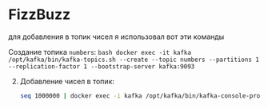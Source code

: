 # FizzBuzz

для добавления в топик чисел я использовал вот эти команды 


Создание топика `numbers`:
    ```bash
    docker exec -it kafka /opt/kafka/bin/kafka-topics.sh --create --topic numbers --partitions 1 --replication-factor 1 --bootstrap-server kafka:9093
    ```

2. Добавление чисел в топик:
    ```bash
    seq 1000000 | docker exec -i kafka /opt/kafka/bin/kafka-console-producer.sh --topic numbers --broker-list kafka:9093
    ```
